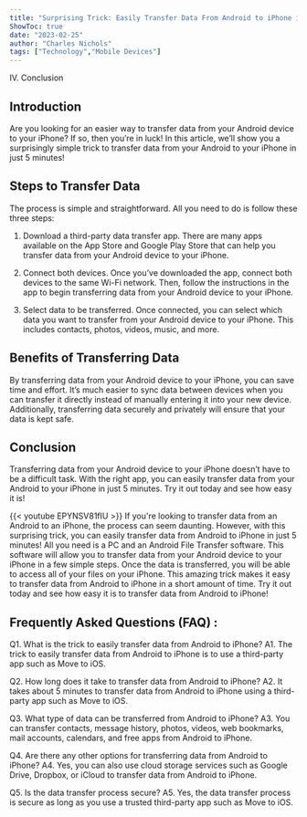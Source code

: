 ```yaml
---
title: "Surprising Trick: Easily Transfer Data From Android to iPhone in Just 5 Minutes!"
ShowToc: true 
date: "2023-02-25"
author: "Charles Nichols" 
tags: ["Technology","Mobile Devices"]
---
```

IV. Conclusion

## Introduction
Are you looking for an easier way to transfer data from your Android device to your iPhone? If so, then you’re in luck! In this article, we’ll show you a surprisingly simple trick to transfer data from your Android to your iPhone in just 5 minutes!

## Steps to Transfer Data
The process is simple and straightforward. All you need to do is follow these three steps: 

1. Download a third-party data transfer app. There are many apps available on the App Store and Google Play Store that can help you transfer data from your Android device to your iPhone.

2. Connect both devices. Once you’ve downloaded the app, connect both devices to the same Wi-Fi network. Then, follow the instructions in the app to begin transferring data from your Android device to your iPhone.

3. Select data to be transferred. Once connected, you can select which data you want to transfer from your Android device to your iPhone. This includes contacts, photos, videos, music, and more.

## Benefits of Transferring Data
By transferring data from your Android device to your iPhone, you can save time and effort. It’s much easier to sync data between devices when you can transfer it directly instead of manually entering it into your new device. Additionally, transferring data securely and privately will ensure that your data is kept safe.

## Conclusion
Transferring data from your Android device to your iPhone doesn’t have to be a difficult task. With the right app, you can easily transfer data from your Android to your iPhone in just 5 minutes. Try it out today and see how easy it is!

{{< youtube EPYNSV81fIU >}} 
If you're looking to transfer data from an Android to an iPhone, the process can seem daunting. However, with this surprising trick, you can easily transfer data from Android to iPhone in just 5 minutes! All you need is a PC and an Android File Transfer software. This software will allow you to transfer data from your Android device to your iPhone in a few simple steps. Once the data is transferred, you will be able to access all of your files on your iPhone. This amazing trick makes it easy to transfer data from Android to iPhone in a short amount of time. Try it out today and see how easy it is to transfer data from Android to iPhone!

## Frequently Asked Questions (FAQ) :
Q1. What is the trick to easily transfer data from Android to iPhone?
A1. The trick to easily transfer data from Android to iPhone is to use a third-party app such as Move to iOS.

Q2. How long does it take to transfer data from Android to iPhone?
A2. It takes about 5 minutes to transfer data from Android to iPhone using a third-party app such as Move to iOS.

Q3. What type of data can be transferred from Android to iPhone?
A3. You can transfer contacts, message history, photos, videos, web bookmarks, mail accounts, calendars, and free apps from Android to iPhone.

Q4. Are there any other options for transferring data from Android to iPhone?
A4. Yes, you can also use cloud storage services such as Google Drive, Dropbox, or iCloud to transfer data from Android to iPhone.

Q5. Is the data transfer process secure?
A5. Yes, the data transfer process is secure as long as you use a trusted third-party app such as Move to iOS.


